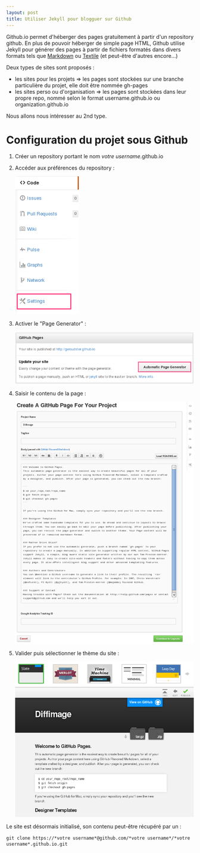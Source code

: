 ```yaml
---
layout: post
title: Utiliser Jekyll pour blogguer sur Github
---
```


Github.io permet d'héberger des pages gratuitement à partir d'un repository github.
En plus de pouvoir héberger de simple page HTML, Github utilise Jekyll pour générer des pages à partir
de fichiers formatés dans divers formats tels que [Markdown](http://daringfireball.net/projects/markdown) ou [Textile](http://textile.thresholdstate.com/) (et peut-être d'autres encore...)

Deux types de sites sont proposés :

* les sites pour les projets => les pages sont stockées sur une branche particulière du projet, elle doit être nommée gh-pages
* les sites perso ou d'organisation => les pages sont stockées dans leur propre repo, nommé selon le format username.github.io ou organization.github.io

Nous allons nous intéresser au 2nd type.

# Configuration du projet sous Github

1. Créer un repository portant le nom *votre username*.github.io
2. Accéder aux préférences du repository :

    ![](/images/jekyll/creation_projet_01.png)

3. Activer le "Page Generator" :

    ![](/images/jekyll/creation_projet_02.png)

4. Saisir le contenu de la page :

    ![](/images/jekyll/creation_projet_03.png)

5. Valider puis sélectionner le thème du site :

    ![](/images/jekyll/creation_projet_04.png)

Le site est désormais initialisé, son contenu peut-être récupéré par un :

    git clone https://*votre username*@github.com/*votre username*/*votre username*.github.io.git


